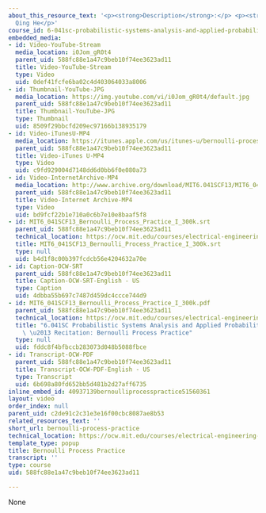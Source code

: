 ```yaml
---
about_this_resource_text: '<p><strong>Description</strong>:</p> <p><strong>Instructor</strong>:
  Qing He</p>'
course_id: 6-041sc-probabilistic-systems-analysis-and-applied-probability-fall-2013
embedded_media:
- id: Video-YouTube-Stream
  media_location: i0Jom_gR0t4
  parent_uid: 588fc88e1a47c9beb10f74ee3623ad11
  title: Video-YouTube-Stream
  type: Video
  uid: 0def41fcfe6ba02c4d403064033a8006
- id: Thumbnail-YouTube-JPG
  media_location: https://img.youtube.com/vi/i0Jom_gR0t4/default.jpg
  parent_uid: 588fc88e1a47c9beb10f74ee3623ad11
  title: Thumbnail-YouTube-JPG
  type: Thumbnail
  uid: 8509f29bbcfd209ec97166b138935179
- id: Video-iTunesU-MP4
  media_location: https://itunes.apple.com/us/itunes-u/bernoulli-process-practice/id814580809?i=249378067
  parent_uid: 588fc88e1a47c9beb10f74ee3623ad11
  title: Video-iTunes U-MP4
  type: Video
  uid: c9fd929004d7148dd6d0bb6f0e080a73
- id: Video-InternetArchive-MP4
  media_location: http://www.archive.org/download/MIT6.041SCF13/MIT6_041SCF13_Bernoulli_Process_Practice_I_300k.mp4
  parent_uid: 588fc88e1a47c9beb10f74ee3623ad11
  title: Video-Internet Archive-MP4
  type: Video
  uid: bd9fcf22b1e710a0c6b7e10e8baaf5f8
- id: MIT6_041SCF13_Bernoulli_Process_Practice_I_300k.srt
  parent_uid: 588fc88e1a47c9beb10f74ee3623ad11
  technical_location: https://ocw.mit.edu/courses/electrical-engineering-and-computer-science/6-041sc-probabilistic-systems-analysis-and-applied-probability-fall-2013/unit-iii/lecture-13/bernoulli-process-practice/MIT6_041SCF13_Bernoulli_Process_Practice_I_300k.srt
  title: MIT6_041SCF13_Bernoulli_Process_Practice_I_300k.srt
  type: null
  uid: b4d1f8c00b397fcdcb56e4204632a70e
- id: Caption-OCW-SRT
  parent_uid: 588fc88e1a47c9beb10f74ee3623ad11
  title: Caption-OCW-SRT-English - US
  type: Caption
  uid: 4dbba55b697c7487d459dc4ccce744d9
- id: MIT6_041SCF13_Bernoulli_Process_Practice_I_300k.pdf
  parent_uid: 588fc88e1a47c9beb10f74ee3623ad11
  technical_location: https://ocw.mit.edu/courses/electrical-engineering-and-computer-science/6-041sc-probabilistic-systems-analysis-and-applied-probability-fall-2013/unit-iii/lecture-13/bernoulli-process-practice/MIT6_041SCF13_Bernoulli_Process_Practice_I_300k.pdf
  title: "6.041SC Probabilistic Systems Analysis and Applied Probability, Fall 2013Transcript\
    \ \u2013 Recitation: Bernoulli Process Practice"
  type: null
  uid: fddc8f4bfbccb283073d048b5088fbce
- id: Transcript-OCW-PDF
  parent_uid: 588fc88e1a47c9beb10f74ee3623ad11
  title: Transcript-OCW-PDF-English - US
  type: Transcript
  uid: 6b698a80fd652bb5d481b2d27aff6735
inline_embed_id: 40937139bernoulliprocesspractice51560361
layout: video
order_index: null
parent_uid: c2de91c2c31e3e16f00cbc8087ae8b53
related_resources_text: ''
short_url: bernoulli-process-practice
technical_location: https://ocw.mit.edu/courses/electrical-engineering-and-computer-science/6-041sc-probabilistic-systems-analysis-and-applied-probability-fall-2013/unit-iii/lecture-13/bernoulli-process-practice
template_type: popup
title: Bernoulli Process Practice
transcript: ''
type: course
uid: 588fc88e1a47c9beb10f74ee3623ad11

---
```

None